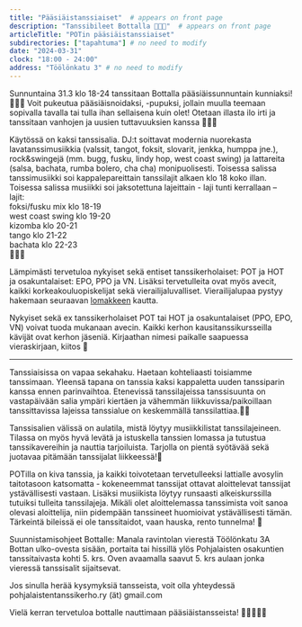 ```yaml
---
title: "Pääsiäistanssiaiset"  # appears on front page
description: "Tanssibileet Bottalla 🐰🌸🥚"  # appears on front page
articleTitle: "POTin pääsiäistanssiaiset"
subdirectories: ["tapahtuma"] # no need to modify
date: "2024-03-31"
clock: "18:00 - 24:00"
address: "Töölönkatu 3" # no need to modify
---
```


Sunnuntaina 31.3 klo 18-24 tanssitaan Bottalla pääsiäissunnuntain kunniaksi! 🐰🌸🥚 Voit pukeutua pääsiäisnoidaksi, -pupuksi, jollain muulla teemaan sopivalla tavalla tai tulla ihan sellaisena kuin olet! Otetaan illasta ilo irti ja tanssitaan vanhojen ja uusien tuttavuuksien kanssa 🤩💃🕺

Käytössä on kaksi tanssisalia. DJ:t soittavat modernia nuorekasta lavatanssimusiikkia (valssit, tangot, foksit, slovarit, jenkka, humppa jne.), rock&swingejä (mm. bugg, fusku, lindy hop, west coast swing) ja lattareita (salsa, bachata, rumba bolero, cha cha) monipuolisesti. Toisessa salissa tanssimusiikki soi kappalepareittain tanssilajit alkaen klo 18 koko illan. Toisessa salissa musiikki soi jaksotettuna lajeittain - laji tunti kerrallaan – lajit:  
foksi/fusku mix klo 18-19  
west coast swing klo 19-20  
kizomba klo 20-21  
tango klo 21-22  
bachata klo 22-23  
🎺🎷🎼

Lämpimästi tervetuloa nykyiset sekä entiset tanssikerholaiset: POT ja HOT ja osakuntalaiset: EPO, PPO ja VN. Lisäksi tervetulleita ovat myös avecit, kaikki korkeakouluopiskelijat sekä vierailijaluvalliset. Vierailijalupaa pystyy hakemaan seuraavan [lomakkeen](https://docs.google.com/forms/d/e/1FAIpQLScrjW8uJKed_StRxnW8Wpz5poZepa2AVbaAFU1fV8REQ6Odig/viewform?usp=sf_link) kautta.

Nykyiset sekä ex tanssikerholaiset POT tai HOT ja osakuntalaiset (PPO, EPO, VN) voivat tuoda mukanaan avecin. Kaikki kerhon kausitanssikursseilla kävijät ovat kerhon jäseniä. Kirjaathan nimesi paikalle saapuessa vieraskirjaan, kiitos 🙂

---

Tanssiaisissa on vapaa sekahaku. Haetaan kohteliaasti toisiamme tanssimaan. Yleensä tapana on tanssia kaksi kappaletta uuden tanssiparin kanssa ennen parinvaihtoa. Etenevissä tanssilajeissa tanssisuunta on vastapäivään salia ympäri kiertäen ja vähemmän liikkuvissa/paikoillaan tanssittavissa lajeissa tanssialue on keskemmällä tanssilattiaa.💃🕺

Tanssisalien välissä on aulatila, mistä löytyy musiikkilistat tanssilajeineen. Tilassa on myös hyvä levätä ja istuskella tanssien lomassa ja tutustua tanssikavereihin ja nauttia tarjoiluista. Tarjolla on pientä syötävää sekä juotavaa pitämään tanssijalat liikkeessä!🎉

POTilla on kiva tanssia, ja kaikki toivotetaan tervetulleeksi lattialle avosylin taitotasoon katsomatta - kokeneemmat tanssijat ottavat aloittelevat tanssijat ystävällisesti vastaan. Lisäksi musiikista löytyy runsaasti alkeiskurssilla tutuiksi tulleita tanssilajeja. Mikäli olet aloittelemassa tanssimista voit sanoa olevasi aloittelija, niin pidempään tanssineet huomioivat ystävällisesti tämän. Tärkeintä bileissä ei ole tanssitaidot, vaan hauska, rento tunnelma! 🙂

Suunnistamisohjeet Bottalle: Manala ravintolan vierestä Töölönkatu 3A Bottan ulko-ovesta sisään, portaita tai hissillä ylös Pohjalaisten osakuntien tanssitaivasta kohti 5. krs. Oven avaamalla saavut 5. krs aulaan jonka vieressä tanssisalit sijaitsevat.

Jos sinulla herää kysymyksiä tansseista, voit olla yhteydessä pohjalaistentanssikerho.ry (ät) gmail.com

Vielä kerran tervetuloa bottalle nauttimaan pääsiäistansseista! 💃🕺🐰🌸🥚
